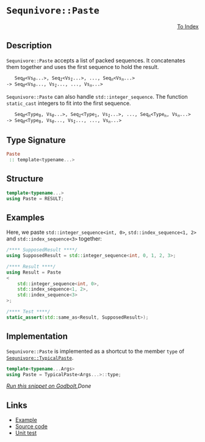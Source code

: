 <!-- Copyright 2024 Feng Mofan
SPDX-License-Identifier: Apache-2.0 -->

# `Sequnivore::Paste`

<p style='text-align: right;'><a href="../../../facilities/metafunctions.md#sequnivore-paste">To Index</a></p>

## Description

`Sequnivore::Paste` accepts a list of packed sequences.
It concatenates them together and uses the first sequence to hold the result.

<pre><code>   Seq<sub><i>0</i></sub>&lt;Vs<sub><i>0</i></sub>...&gt;, Seq<sub><i>1</i></sub>&lt;Vs<sub><i>1</i></sub>...&gt;, ..., Seq<sub><i>n</i></sub>&lt;Vs<sub><i>n</i></sub>...&gt;
-> Seq<sub><i>0</i></sub>&lt;Vs<sub><i>0</i></sub>..., Vs<sub><i>1</i></sub>..., ..., Vs<sub><i>n</i></sub>...></code></pre>

`Sequnivore::Paste` can also handle `std::integer_sequence`. The function `static_cast` integers to fit into the first sequence.

<pre><code>   Seq<sub><i>0</i></sub>&lt;Type<sub>0</sub>, Vs<sub><i>0</i></sub>...&gt;, Seq<sub><i>1</i></sub>&lt;Type<sub>1</sub>, Vs<sub><i>1</i></sub>...&gt;, ..., Seq<sub><i>n</i></sub>&lt;Type<sub>n</sub>, Vs<sub><i>n</i></sub>...&gt;
-> Seq<sub><i>0</i></sub>&lt;Type<sub>0</sub>, Vs<sub><i>0</i></sub>..., Vs<sub><i>1</i></sub>..., ..., Vs<sub><i>n</i></sub>...></code></pre>

## Type Signature

```Haskell
Paste
 :: template<typename...>
```

## Structure

```C++
template<typename...>
using Paste = RESULT;
```

## Examples

Here, we paste `std::integer_sequence<int, 0>`,  `std::index_sequence<1, 2>` and `std::index_sequence<3>` together:

```C++
/**** SupposedResult ****/
using SupposedResult = std::integer_sequence<int, 0, 1, 2, 3>;

/**** Result ****/
using Result = Paste
<
    std::integer_sequence<int, 0>, 
    std::index_sequence<1, 2>,
    std::index_sequence<3>
>;

/**** Test ****/
static_assert(std::same_as<Result, SupposedResult>);
```

## Implementation

`Sequnivore::Paste` is implemented as a shortcut to the member `type` of [`Sequnivore::TypicalPaste`](./typical_paste.doc.md).

```C++
template<typename...Args>
using Paste = TypicalPaste<Args...>::type;
```

[*Run this snippet on Godbolt.*](https://godbolt.org/#z:OYLghAFBqd5QCxAYwPYBMCmBRdBLAF1QCcAaPECAMzwBtMA7AQwFtMQByARg9KtQYEAysib0QXACx8BBAKoBnTAAUAHpwAMvAFYTStJg1DIApACYAQuYukl9ZATwDKjdAGFUtAK4sGIAKwAzKSuADJ4DJgAcj4ARpjEIAAc/qQADqgKhE4MHt6%2BAcEZWY4C4ZExLPGJKbaY9qUMQgRMxAR5Pn5BdQ05za0E5dFxCcmpCi1tHQXdEwNDldVjAJS2qF7EyOwcAPQAVAeHR8cnezsmGgCC%2B4cA1AAimGmujMh4mAq3R%2BdXN6f/xx%2Blwu1yOtyECC8BAI9C%2BhyBBEwLDSBkRJkCbiYUNQADo8ejsCCJsQvA5wZDofR0VYriC/ntbgAVACeaTwoloyiYE0wcIOCKRKKYaIxBFZjFYmDxOIJRIIJLJLLZHK5PNuJgA7FYNfdqSC6TtbhZubzMUoQPqrojkajMOi3GLnsw2LcucgANaYdBCTAARy8rztgUJV2JpIITNZ7LEqpFbjdnu9foDDC2stpWpBt2zty8WSMt0dvPR91dTA9Xp9/sDeozusCNOBv0NACVMMgNlkAG6mk0W2lWwW2/UYrM561CuNYojSgm3ZAGBSfKspraXUhj7MT4cY6e4/HB%2BeL5fJwM2Te3PfSgBqrTwTFi9EuClI6quOcv2Jvd4f9AsL4vItnSlPEAHkCAQBIFBHENn3lcNI2VGNuTjFdA2BDFb2Ie9H0wZ9Z2DV80NTTArEwn9cP/AjsFfcDIOIBRqP1TN3xzPMImAQtxXVQJSyVaNORQu1WOze0Lw/Yi13tLCcKfRi8VfGTf1I%2BSZUI8SczoqDZxEnjsBAEAi1rYEdWMkFt2FYSMLcQCh0s%2B0gMlV8rwPbAj25E9qxI9dbJtezRXFYDnK/Vz3KXcFTxI89dMcl1GR8mLAslJlosuD8XJxJTcOfV8LwyrK/wAxKnUlaUtIYmC5QVCN%2BJVIT7UkvD7XixSKLk6iiMirYyLcRkbFuAqVI625ytU9MTMbD92ILIseL4qM6p5C8xN0iSuqajEWtuOZHGQAB9UQJmajDsAgQbn2WaVXx29kDpQ46CTOtqVMu1yN1WzSIO0/FdIJAyjIbZj60bOkATBwFQbuABJG0kUYFpGj5M5IfB8GgXMuy41ikCcUuYhgGg4MQWmzjY2LXjEIEsn7TxgnqP%2B8UzN%2BVGIeZu5sFUVgUV5b4UZZ5GB2BMxAgiBcvCwHi3DQEi0gIQnYPMEXU28CX7ShOhCGZca%2BfBLw0mKL02wULxaAjXmrhJ3X9cyQ2PhNiMS22gh0AMiJEWABI9qULy0wxN3Xw0V8uFfMxX0CWVAcF%2BlbiN%2B2kaBS3Y9NuayyW2lR10iYXZAN3MA94gvfW%2B1/duDQCVyzPnddhgsFUQufaDNxg9uMxy4vLPq9r%2BvV0b8OifTwlI6bUE7kZD4zfhOVhVujyEgICAO5ABRJT27l7STggiL1g30A3gllmpDhVloTh/F4PwOC0UhUE4GzLGsbb1k2YthZ4UgCE0I/VndAJJBxDQkhmDMAATmAVwfwACkhcA1BqaQJ8OCSF4CwCQGhA4XyvjfDgvAFAgEDh/S%2BR9SBwFgDARAIB1gEDSFCcglA0DIjoAkKIkpOCqCSAANgALRsMkLcYAyBkC3CkDiMwvAvSEBIHgF2wd%2BCCBEGIdgUgZCCEUCodQBDSC6GDgAd2IEwNInAeDH1PufT%2B19OCgShFQiMqAqC3FYZw7hvD%2BGCL/mYW4EAPD0PoMQdUr9li8HwVoVYEAkB0LZN4mhEAwkMMSMAKQocaCmygpQWIpjYgRFaMyAxvB0nMGIMyUCsRtDtnwW/OhbBBCgQYLQLJ6isCxC8MATEtBaA4O4LwLALBDDAHEHUvAxASl4B7G0q%2BmBVDtihNsN%2Bud4FX1oHgWIuj8keCwKY%2BUeBkHtNID2YgsQbaPC6UYeZRhP6rCoAYAm153haNAk6bJSjhAcgUdIGR8glBqFMZo/Q3SUDWGsPoBZODICrFQLLHIbSOFZxLKYe%2BlgzAYJ2dhLAQKICrDsIM5wEBXDTD8MHMIERhhVFGMHYo2QBA4r0KSxoCwRiJGDuihwfRJjtE8J0PQDLGj9DaDSoldLbDMopfS5lPKlhcDRU/LYEgjEcDPqQdBvBMF2PYVwnhfCBFCLcRAXA4ifGKzFQE05qxIJMCwIkVFpAf6SECDiYBgRYEaEkGYSQbDUH%2BDYcA/QnBEGkGQYELgOI2FcDYUkYBUC2H%2BEkOA21bC5WmMwdg3B79TlENISE8hljqEUCiagLxjDmEcFaCwLsGoOFMHcgWLgwCcT%2BtGfgIgSK9CvLkeIRRryVEfPUboUOOi9HZOlbK%2BVZiOAWMoVCW4NilUOJ4Qubpgiq01vcZ48JCRfGBDMP4pNBDgmhJzcusgWboneJQAYIwlauCB0SYiBiKS0kZPyfc3JmTCnFIcPc8p8Mqk1NMfUxpzTWn3M6d03pV98ADMZcM0xYyJmInuTM0x8zFmZJWdsK%2B6zNlvx2XspQBygMcWTecpglzrm3MYPcptTyJAvNkO2tRV8u3fJOTCqwlgAWxBRSCsFAgIVQt4kx6w8KFWIskR8eAaL6gYr8FimugqQg1xFcS9ImQyW5FZQUElSnqUEsWApjlTKBgyd0wILlgwtO0vZQK1TuL%2BXzFM7yqVawNiSrFZ6mVJj1GKvsSq8tnFK3Vv/u47V9bV36s3UEo1mATWjHNfA71vqq0Oo1P4YBMDAiOudZG2N7nOAJrwcm4hZCKFWMiYevNbBOCFscSwBQXYBFdl87aCYoi60SKkQ85tzyHk0c%2BSAYIPb9HtP7W5jB5iM3WNsaoSr1Xav1cshMRdu6YmrsCBuwJhC00lf3bQhbR6av6z2nV4Be0GsED2hNl5dAr04IgKk9Rj771bLuwUopJS305oqQQT9tSQOYAaU0sQ/6tmAaOShjp/TBkQfUVBjsMGtlwfUQhpZzJkNrOwuh3gmH9lIlwycrdfALkKCuZgG5dytnkfkZRzr7zaM6B6wx4wfyWMIfY9fTjDA2k7A7nxuFCKEhIpE8CnoEmXDScs3ofFFQzPqZKDkGTVKcjyb5YZpoFn8hWaV8ZhX5n9Oi6FTZiXdnnMKAlQowbmXhscDsZNmrtwDs4mOwF5ruq/EGq3eFyLZrpWxZACAnEgRAj%2BAgZG1BfuNTBrNwq7LthE2reWN/EAkh/A2ugRqVBSRJBgK4IAswMb4GBCGxHrBoWv4uZEeHodLuwvbKgjkePQA%3D)$Done$

## Links

- [Example](../../../code/facilities/metafunctions/roadrivore/paste/implementation.hpp)
- [Source code](../../../../conceptrodon/sequnivore/paste.hpp)
- [Unit test](../../../../tests/unit/metafunctions/sequnivore/paste.test.hpp)
